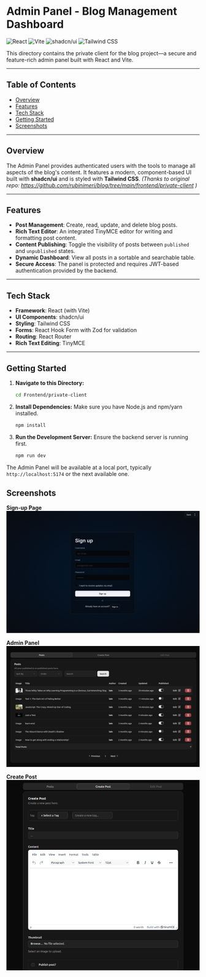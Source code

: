 # Admin Panel - Blog Management Dashboard

![React](https://img.shields.io/badge/React-20232A?style=for-the-badge&logo=react&logoColor=61DAFB) ![Vite](https://img.shields.io/badge/Vite-646CFF?style=for-the-badge&logo=vite&logoColor=white) ![shadcn/ui](https://img.shields.io/badge/shadcn%2Fui-000000?style=for-the-badge&logo=shadcnui&logoColor=white) ![Tailwind CSS](https://img.shields.io/badge/Tailwind_CSS-38B2AC?style=for-the-badge&logo=tailwind-css&logoColor=white)

This directory contains the private client for the blog project—a secure and feature-rich admin panel built with React and Vite.

---

## Table of Contents
- [Overview](#overview)
- [Features](#features)
- [Tech Stack](#tech-stack)
- [Getting Started](#getting-started)
- [Screenshots](#screenshots)
---

## Overview

The Admin Panel provides authenticated users with the tools to manage all aspects of the blog's content. It features a modern, component-based UI built with **shadcn/ui** and is styled with **Tailwind CSS**.
*(Thanks to original repo: https://github.com/rubinimeri/blog/tree/main/frontend/private-client )*

---

## Features

-   **Post Management**: Create, read, update, and delete blog posts.
-   **Rich Text Editor**: An integrated TinyMCE editor for writing and formatting post content.
-   **Content Publishing**: Toggle the visibility of posts between `published` and `unpublished` states.
-   **Dynamic Dashboard**: View all posts in a sortable and searchable table.
-   **Secure Access**: The panel is protected and requires JWT-based authentication provided by the backend.

---

## Tech Stack

-   **Framework**: React (with Vite)
-   **UI Components**: shadcn/ui
-   **Styling**: Tailwind CSS
-   **Forms**: React Hook Form with Zod for validation
-   **Routing**: React Router
-   **Rich Text Editing**: TinyMCE

---

## Getting Started

1.  **Navigate to this Directory:**
    ```bash
    cd Frontend/private-client
    ```

2.  **Install Dependencies:**
    Make sure you have Node.js and npm/yarn installed.
    ```bash
    npm install
    ```

3.  **Run the Development Server:**
    Ensure the backend server is running first.
    ```bash
    npm run dev
    ```

The Admin Panel will be available at a local port, typically `http://localhost:5174` or the next available one.

## Screenshots

**Sign-up Page**
![Sign-up Page](../../screenshots/sign-up.png)

**Admin Panel**
![Admin Panel](../../screenshots/admin-panel.png)

**Create Post**
![Create Post](../../screenshots/create-post.png)

